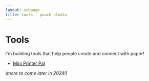 ```yaml
---
layout: subpage
title: tools - pouch studio
---
```


# Tools

I'm building tools that help people create and connect with paper!

- [Mini Printer Pal](https://vrklovespaper.itch.io/miniprinterpal)

_(more to come later in 2024!)_